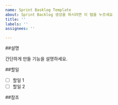 ```yaml
---
name: Sprint Basklog Template
about: Sprint Backlog 생성을 하시려면 이 탭을 누르세요
title: ''
labels: ''
assignees: ''

---
```


##설명

간단하게 만들 기능을 설명하세요.

##할일

- [ ] 할일 1
- [ ] 할일 2

##참조
